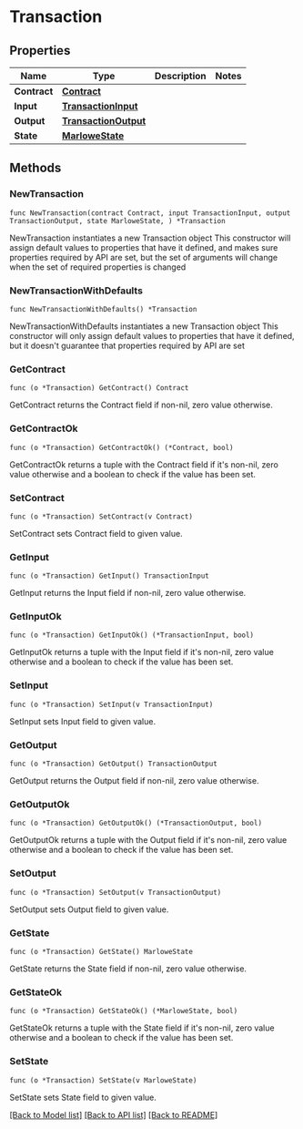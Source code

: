 # Transaction

## Properties

Name | Type | Description | Notes
------------ | ------------- | ------------- | -------------
**Contract** | [**Contract**](Contract.md) |  | 
**Input** | [**TransactionInput**](TransactionInput.md) |  | 
**Output** | [**TransactionOutput**](TransactionOutput.md) |  | 
**State** | [**MarloweState**](MarloweState.md) |  | 

## Methods

### NewTransaction

`func NewTransaction(contract Contract, input TransactionInput, output TransactionOutput, state MarloweState, ) *Transaction`

NewTransaction instantiates a new Transaction object
This constructor will assign default values to properties that have it defined,
and makes sure properties required by API are set, but the set of arguments
will change when the set of required properties is changed

### NewTransactionWithDefaults

`func NewTransactionWithDefaults() *Transaction`

NewTransactionWithDefaults instantiates a new Transaction object
This constructor will only assign default values to properties that have it defined,
but it doesn't guarantee that properties required by API are set

### GetContract

`func (o *Transaction) GetContract() Contract`

GetContract returns the Contract field if non-nil, zero value otherwise.

### GetContractOk

`func (o *Transaction) GetContractOk() (*Contract, bool)`

GetContractOk returns a tuple with the Contract field if it's non-nil, zero value otherwise
and a boolean to check if the value has been set.

### SetContract

`func (o *Transaction) SetContract(v Contract)`

SetContract sets Contract field to given value.


### GetInput

`func (o *Transaction) GetInput() TransactionInput`

GetInput returns the Input field if non-nil, zero value otherwise.

### GetInputOk

`func (o *Transaction) GetInputOk() (*TransactionInput, bool)`

GetInputOk returns a tuple with the Input field if it's non-nil, zero value otherwise
and a boolean to check if the value has been set.

### SetInput

`func (o *Transaction) SetInput(v TransactionInput)`

SetInput sets Input field to given value.


### GetOutput

`func (o *Transaction) GetOutput() TransactionOutput`

GetOutput returns the Output field if non-nil, zero value otherwise.

### GetOutputOk

`func (o *Transaction) GetOutputOk() (*TransactionOutput, bool)`

GetOutputOk returns a tuple with the Output field if it's non-nil, zero value otherwise
and a boolean to check if the value has been set.

### SetOutput

`func (o *Transaction) SetOutput(v TransactionOutput)`

SetOutput sets Output field to given value.


### GetState

`func (o *Transaction) GetState() MarloweState`

GetState returns the State field if non-nil, zero value otherwise.

### GetStateOk

`func (o *Transaction) GetStateOk() (*MarloweState, bool)`

GetStateOk returns a tuple with the State field if it's non-nil, zero value otherwise
and a boolean to check if the value has been set.

### SetState

`func (o *Transaction) SetState(v MarloweState)`

SetState sets State field to given value.



[[Back to Model list]](../README.md#documentation-for-models) [[Back to API list]](../README.md#documentation-for-api-endpoints) [[Back to README]](../README.md)


